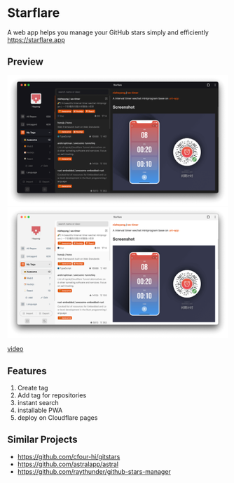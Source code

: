 # Starflare

A web app helps you manage your GitHub stars simply and efficiently <https://starflare.app>

## Preview

![dark theme](./src/assets/img/dark.png)
![light theme](./src/assets/img/light.png)

[video](https://github.com/nieheyong/starflare/assets/9368693/81e3a5d3-6c2c-4b87-9897-22fe9c02ca7b)

## Features

1. Create tag
2. Add tag for repositories
3. instant search
4. installable PWA
5. deploy on Cloudflare pages

## Similar Projects

- <https://github.com/cfour-hi/gitstars>
- <https://github.com/astralapp/astral>
- <https://github.com/raythunder/github-stars-manager>
